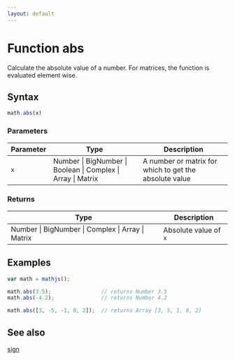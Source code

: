 ```yaml
---
layout: default
---
```


# Function abs

Calculate the absolute value of a number. For matrices, the function is
evaluated element wise.


## Syntax

```js
math.abs(x)
```

### Parameters

Parameter | Type | Description
--------- | ---- | -----------
`x` | Number &#124; BigNumber &#124; Boolean &#124; Complex &#124; Array &#124; Matrix |  A number or matrix for which to get the absolute value

### Returns

Type | Description
---- | -----------
Number &#124; BigNumber &#124; Complex &#124; Array &#124; Matrix |  Absolute value of `x`


## Examples

```js
var math = mathjs();

math.abs(3.5);                // returns Number 3.5
math.abs(-4.2);               // returns Number 4.2

math.abs([3, -5, -1, 0, 2]);  // returns Array [3, 5, 1, 0, 2]
```


## See also

[sign](sign.html)


<!-- Note: This file is automatically generated from source code comments. Changes made in this file will be overridden. -->

